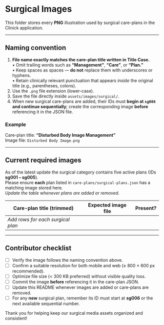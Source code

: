 # Surgical Images

This folder stores every **PNG** illustration used by surgical care-plans in the Clinick application.

---

## Naming convention  

1. **File name exactly matches the care-plan title written in Title Case.**  
   • Omit trailing words such as **“Management”**, **“Care”**, or **“Plan.”**  
   • Keep spaces as spaces — **do not** replace them with underscores or hyphens.  
   • Retain clinically relevant punctuation that appears *inside* the original title (e.g., parentheses, colons).  
2. Use the `.png` file extension (lower-case).  
3. Save the file directly inside `assets/images/surgical/`.  
4. When new surgical care-plans are added, their IDs must **begin at `sg006` and continue sequentially**; create the corresponding image **before** referencing it in the JSON file.

### Example  
Care-plan title: **“Disturbed Body Image Management”**  
Image file: `Disturbed Body Image.png`

---

## Current required images

As of the latest update the surgical category contains five active plans (IDs **sg001 – sg005**).  
Please ensure **each** plan listed in `care-plans/surgical-plans.json` has a matching image stored here.  
_Update the table whenever plans are added or removed._

| Care-plan title (trimmed)           | Expected image file                         | Present? |
| ----------------------------------- | ------------------------------------------- | -------- |
| _Add rows for each surgical plan_   |                                             |          |

---

## Contributor checklist

- [ ] Verify the image follows the naming convention above.  
- [ ] Confirm a suitable resolution for both mobile and web (≥ 800 × 600 px recommended).  
- [ ] Optimize file size (< 300 KB preferred) without visible quality loss.  
- [ ] Commit the image **before** referencing it in the care-plan JSON.  
- [ ] Update this README whenever images are added or care-plans are removed.  
- [ ] For any **new** surgical plan, remember its ID must start at **sg006** or the next available sequential number.

Thank you for helping keep our surgical media assets organized and consistent!
